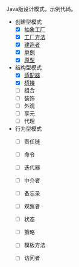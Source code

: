 Java版设计模式，示例代码。

- 创建型模式
  - [x] [抽象工厂](https://wmd001.top/wiki/design-pattern/abstract-factory/)
  - [x] [工厂方法](https://wmd001.top/wiki/design-pattern/factory-method/)
  - [x] [建造者](https://wmd001.top/wiki/design-pattern/builder/)
  - [x] [单例](https://wmd001.top/wiki/design-pattern/singleton/)
  - [x] [原型](https://wmd001.top/wiki/design-pattern/prototype/) 
- 结构型模式
  - [x] [适配器](https://wmd001.top/wiki/design-pattern/adapter/)
  - [x] [桥接](https://wmd001.top/wiki/design-pattern/bridge/)
  - [ ] 组合
  - [ ] 装饰
  - [ ] 外观
  - [ ] 享元
  - [ ] 代理
- 行为型模式
  - [ ] 责任链
  - [ ] 命令
  - [ ] 迭代器
  - [ ] 中介者
  - [ ] 备忘录
  - [ ] 观察者
  - [ ] 状态
  - [ ] 策略
  - [ ] 模板方法
  - [ ] 访问者
  